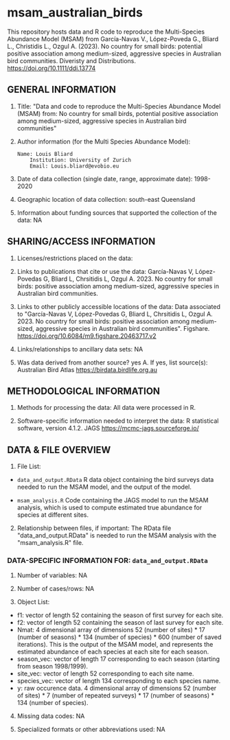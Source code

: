 # msam_australian_birds

This repository hosts data and R code to reproduce the Multi-Species Abundance Model (MSAM) from García-Navas V., López-Poveda G., Bliard L., Christidis L., Ozgul A. (2023). No country for small birds: potential positive association among medium-sized, aggressive species in Australian bird communities. Diveristy and Distributions. https://doi.org/10.1111/ddi.13774 


## GENERAL INFORMATION

1. Title: "Data and code to reproduce the Multi-Species Abundance Model (MSAM) from: No country for small birds, potential positive association among medium-sized, aggressive species in Australian bird communities"

2. Author information (for the Multi Species Abundance Model):
       
       Name: Louis Bliard
		   Institution: University of Zurich
		   Email: Louis.bliard@evobio.eu

3. Date of data collection (single date, range, approximate date): 1998-2020

4. Geographic location of data collection: south-east Queensland

5. Information about funding sources that supported the collection of the data: NA


## SHARING/ACCESS INFORMATION

1. Licenses/restrictions placed on the data:

2. Links to publications that cite or use the data: García-Navas V, López-Povedas G, Bliard L, Chrsitidis L, Ozgul A. 2023. No country for small birds: positive association among medium-sized, aggressive species in Australian bird communities.

3. Links to other publicly accessible locations of the data: Data associated to "García-Navas V, López-Povedas G, Bliard L, Chrsitidis L, Ozgul A. 2023. No country for small birds: positive association among medium-sized, aggressive species in Australian bird communities". Figshare. https://doi.org/10.6084/m9.figshare.20463717.v2

4. Links/relationships to ancillary data sets: NA

5. Was data derived from another source? yes
	A. If yes, list source(s): Australian Bird Atlas https://birdata.birdlife.org.au


## METHODOLOGICAL INFORMATION


1. Methods for processing the data: All data were processed in R.

2. Software-specific information needed to interpret the data:
R statistical software, version 4.1.2. 
JAGS https://mcmc-jags.sourceforge.io/


## DATA & FILE OVERVIEW

1. File List: 

- `data_and_output.RData` R data object containing the bird surveys data needed to run the MSAM model, and the output of the model.

- `msam_analysis.R` Code containing the JAGS model to run the MSAM analysis, which is used to compute estimated true abundance for species at different sites.

2. Relationship between files, if important: 
The RData file "data_and_output.RData" is needed to run the MSAM analysis with the "msam_analysis.R" file. 


### DATA-SPECIFIC INFORMATION FOR: `data_and_output.RData`

1. Number of variables: NA

2. Number of cases/rows: NA

3. Object List: 
- f1: vector of length 52 containing the season of first survey for each site.
- f2: vector of length 52 containing the season of last survey for each site.
- Nmat: 4 dimensional array of dimensions 52 (number of sites) * 17 (number of seasons) * 134 (number of species) * 600 (number of saved iterations). This is the output of the MSAM model, and represents the estimated abundance of each species at each site for each season.
- season_vec: vector of length 17 corresponding to each season (starting from season 1998/1999).
- site_vec: vector of length 52 corresponding to each site name.
- species_vec: vector of length 134 corresponding to each species name.
- y: raw occurence data. 4 dimensional array of dimensions 52 (number of sites) * 7 (number of repeated surveys) * 17 (number of seasons) * 134 (number of species).

4. Missing data codes: NA

5. Specialized formats or other abbreviations used: NA

